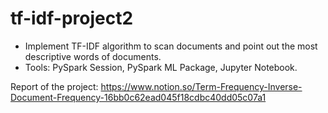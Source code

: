 # tf-idf-project2
- Implement TF-IDF algorithm to scan documents and point out the most descriptive words of documents. 
- Tools: PySpark Session, PySpark ML Package, Jupyter Notebook. 

Report of the project:
https://www.notion.so/Term-Frequency-Inverse-Document-Frequency-16bb0c62ead045f18cdbc40dd05c07a1 

